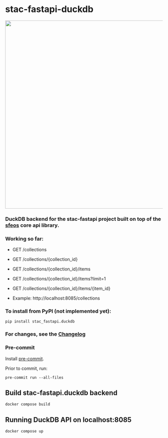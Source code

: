 # stac-fastapi-duckdb

<!-- markdownlint-disable MD033 MD041 -->

<p align="left">
  <img src="https://github.com/radiantearth/stac-site/raw/master/images/logo/stac-030-long.png" width=600>
</p>


### DuckDB backend for the stac-fastapi project built on top of the [sfeos](https://github.com/stac-utils/stac-fastapi-elasticsearch-opensearch) core api library. 

### Working so far:
- GET /collections   
- GET /collections/{collection_id}
- GET /collections/{collection_id}/items
- GET /collections/{collection_id}/items?limit=1
- GET /collections/{collection_id}/items/{item_id}

- Example: http://localhost:8085/collections

### To install from PyPI (not implemented yet):

```shell
pip install stac_fastapi.duckdb
```

### For changes, see the [Changelog](CHANGELOG.md)


### Pre-commit

Install [pre-commit](https://pre-commit.com/#install).

Prior to commit, run:

```shell
pre-commit run --all-files
```

## Build stac-fastapi.duckdb backend

```shell
docker compose build
```
  
## Running DuckDB API on localhost:8085

```shell
docker compose up
```
